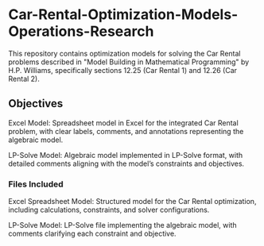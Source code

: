 # Car-Rental-Optimization-Models-Operations-Research
This repository contains optimization models for solving the Car Rental problems described in "Model Building in Mathematical Programming" by H.P. Williams, specifically sections 12.25 (Car Rental 1) and 12.26 (Car Rental 2).

## Objectives
Excel Model: Spreadsheet model in Excel for the integrated Car Rental problem, with clear labels, comments, and annotations representing the algebraic model.

LP-Solve Model: Algebraic model implemented in LP-Solve format, with detailed comments aligning with the model’s constraints and objectives.

### Files Included

Excel Spreadsheet Model: Structured model for the Car Rental optimization, including calculations, constraints, and solver configurations.

LP-Solve Model: LP-Solve file implementing the algebraic model, with comments clarifying each constraint and objective.
